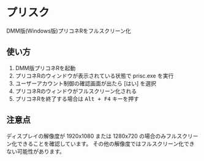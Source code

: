 # プリスク

DMM版(Windows版)プリコネRをフルスクリーン化

## 使い方

1. DMM版プリコネRを起動
1. プリコネRのウィンドウが表示されている状態で prisc.exe を実行
1. ユーザーアカウント制御の確認画面が出たら \[はい\] を選択
1. プリコネRのウィンドウがフルスクリーン化される
1. プリコネRを終了する場合は <kbd>Alt + F4</kbd> キーを押す

## 注意点

ディスプレイの解像度が 1920x1080 または 1280x720 の場合のみフルスクリーン化できることを確認しています。
その他の解像度ではフルスクリーン化できない可能性があります。
